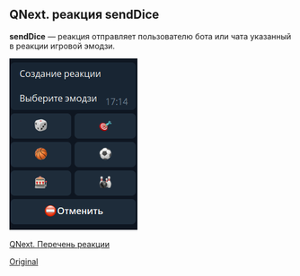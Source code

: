 ## QNext. реакция sendDice

**sendDice** — реакция отправляет пользователю бота или чата указанный в реакции игровой эмодзи.

![](./1.png)



[QNext. Перечень реакции](/docs-test/reactions)
  
[Original](https://telegra.ph/QNext-admin-reaction-sendDice-05-09)